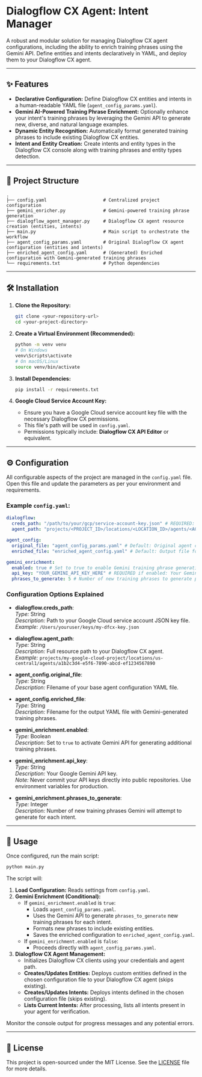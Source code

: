 # Dialogflow CX Agent: Intent Manager

A robust and modular solution for managing Dialogflow CX agent configurations, including the ability to enrich training phrases using the Gemini API. Define entities and intents declaratively in YAML, and deploy them to your Dialogflow CX agent.

---

## ✨ Features

- **Declarative Configuration:** Define Dialogflow CX entities and intents in a human-readable YAML file (`agent_config_params.yaml`).
- **Gemini AI-Powered Training Phrase Enrichment:** Optionally enhance your intent's training phrases by leveraging the Gemini API to generate new, diverse, and natural language examples.
- **Dynamic Entity Recognition:** Automatically format generated training phrases to include existing Dialogflow CX entities.
- **Intent and Entity Creation:** Create intents and entity types in the Dialogflow CX console along with training phrases and entity types detection.
---

## 📁 Project Structure

```
.
├── config.yaml                     # Centralized project configuration
├── gemini_enricher.py              # Gemini-powered training phrase generation
├── dialogflow_agent_manager.py     # Dialogflow CX agent resource creation (entities, intents)
├── main.py                         # Main script to orchestrate the workflow
├── agent_config_params.yaml        # Original Dialogflow CX agent configuration (entities and intents)
├── enriched_agent_config.yaml      # (Generated) Enriched configuration with Gemini-generated training phrases
└── requirements.txt                # Python dependencies
```

---

## 🛠️ Installation

1. **Clone the Repository:**
   ```sh
   git clone <your-repository-url>
   cd <your-project-directory>
   ```

2. **Create a Virtual Environment (Recommended):**
   ```sh
   python -m venv venv
   # On Windows
   venv\Scripts\activate
   # On macOS/Linux
   source venv/bin/activate
   ```

3. **Install Dependencies:**
   ```sh
   pip install -r requirements.txt
   ```

4. **Google Cloud Service Account Key:**
   - Ensure you have a Google Cloud service account key file with the necessary Dialogflow CX permissions.
   - This file's path will be used in `config.yaml`.
   - Permissions typically include: **Dialogflow CX API Editor** or equivalent.

---

## ⚙️ Configuration

All configurable aspects of the project are managed in the `config.yaml` file. Open this file and update the parameters as per your environment and requirements.

### Example `config.yaml`:

```yaml
dialogflow:
  creds_path: "/path/to/your/gcp/service-account-key.json" # REQUIRED: Path to your GCP service account key file
  agent_path: "projects/<PROJECT_ID>/locations/<LOCATION_ID>/agents/<AGENT_ID>" # REQUIRED: Your Dialogflow CX agent path

agent_config:
  original_file: "agent_config_params.yaml" # Default: Original agent configuration file
  enriched_file: "enriched_agent_config.yaml" # Default: Output file for Gemini-enriched configuration

gemini_enrichment:
  enabled: true # Set to true to enable Gemini training phrase generation, false to skip
  api_key: "YOUR_GEMINI_API_KEY_HERE" # REQUIRED if enabled: Your Gemini API Key
  phrases_to_generate: 5 # Number of new training phrases to generate per intent
```

### Configuration Options Explained

- **dialogflow.creds_path**:  
  *Type:* String  
  *Description:* Path to your Google Cloud service account JSON key file.  
  *Example:* `/Users/youruser/keys/my-dfcx-key.json`

- **dialogflow.agent_path**:  
  *Type:* String  
  *Description:* Full resource path to your Dialogflow CX agent.  
  *Example:* `projects/my-google-cloud-project/locations/us-central1/agents/a1b2c3d4-e5f6-7890-abcd-ef1234567890`

- **agent_config.original_file**:  
  *Type:* String  
  *Description:* Filename of your base agent configuration YAML file.

- **agent_config.enriched_file**:  
  *Type:* String  
  *Description:* Filename for the output YAML file with Gemini-generated training phrases.

- **gemini_enrichment.enabled**:  
  *Type:* Boolean  
  *Description:* Set to `true` to activate Gemini API for generating additional training phrases.

- **gemini_enrichment.api_key**:  
  *Type:* String  
  *Description:* Your Google Gemini API key.  
  *Note:* Never commit your API keys directly into public repositories. Use environment variables for production.

- **gemini_enrichment.phrases_to_generate**:  
  *Type:* Integer  
  *Description:* Number of new training phrases Gemini will attempt to generate for each intent.

---

## 🚀 Usage

Once configured, run the main script:

```sh
python main.py
```

The script will:

1. **Load Configuration:** Reads settings from `config.yaml`.
2. **Gemini Enrichment (Conditional):**
   - If `gemini_enrichment.enabled` is `true`:
     - Loads `agent_config_params.yaml`.
     - Uses the Gemini API to generate `phrases_to_generate` new training phrases for each intent.
     - Formats new phrases to include existing entities.
     - Saves the enriched configuration to `enriched_agent_config.yaml`.
   - If `gemini_enrichment.enabled` is `false`:
     - Proceeds directly with `agent_config_params.yaml`.
3. **Dialogflow CX Agent Management:**
   - Initializes Dialogflow CX clients using your credentials and agent path.
   - **Creates/Updates Entities:** Deploys custom entities defined in the chosen configuration file to your Dialogflow CX agent (skips existing).
   - **Creates/Updates Intents:** Deploys intents defined in the chosen configuration file (skips existing).
   - **Lists Current Intents:** After processing, lists all intents present in your agent for verification.

Monitor the console output for progress messages and any potential errors.

---


## 📄 License

This project is open-sourced under the MIT License. See the [LICENSE](LICENSE) file for more details.
